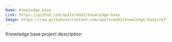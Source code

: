 ```yaml
---
Name: Knowledge base
Link: https://github.com/apalermo01/knowledge-base
Image: https://raw.githubusercontent.com/apalermo01/knowledge-base/refs/heads/master/header_image.png
---
```


Knowledge base project description
